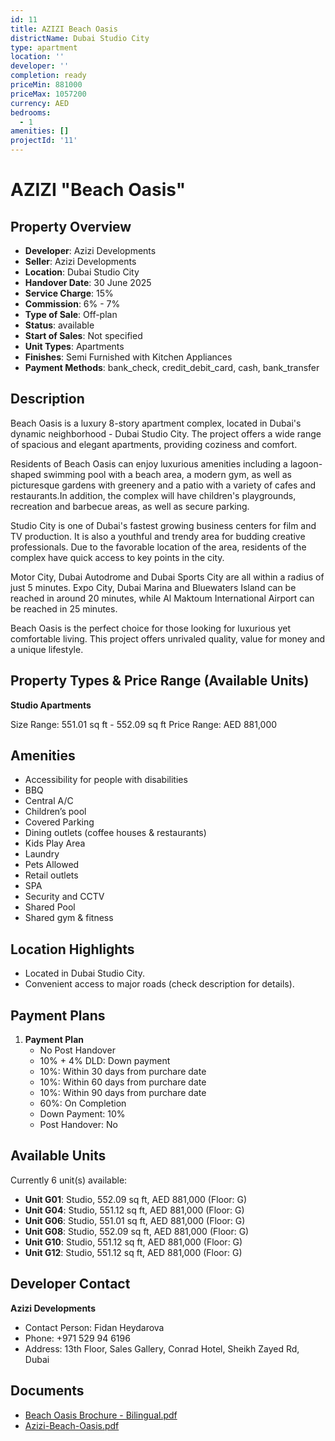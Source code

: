 ```yaml
---
id: 11
title: AZIZI Beach Oasis
districtName: Dubai Studio City
type: apartment
location: ''
developer: ''
completion: ready
priceMin: 881000
priceMax: 1057200
currency: AED
bedrooms:
  - 1
amenities: []
projectId: '11'
---
```


# AZIZI "Beach Oasis"

## Property Overview
- **Developer**: Azizi Developments
- **Seller**: Azizi Developments
- **Location**: Dubai Studio City
- **Handover Date**: 30 June 2025
- **Service Charge**: 15%
- **Commission**: 6% - 7%
- **Type of Sale**: Off-plan
- **Status**: available
- **Start of Sales**: Not specified
- **Unit Types**: Apartments
- **Finishes**: Semi Furnished with Kitchen Appliances
- **Payment Methods**: bank_check, credit_debit_card, cash, bank_transfer

## Description
Beach Oasis is a luxury 8-story apartment complex, located in Dubai's dynamic neighborhood - Dubai Studio City. The project offers a wide range of spacious and elegant apartments, providing coziness and comfort. 

 Residents of Beach Oasis can enjoy luxurious amenities including a lagoon-shaped swimming pool with a beach area, a modern gym, as well as picturesque gardens with greenery and a patio with a variety of cafes and restaurants.In addition, the complex will have children's playgrounds, recreation and barbecue areas, as well as secure parking.

 Studio City is one of Dubai's fastest growing business centers for film and TV production. It is also a youthful and trendy area for budding creative professionals. Due to the favorable location of the area, residents of the complex have quick access to key points in the city. 

Motor City, Dubai Autodrome and Dubai Sports City are all within a radius of just 5 minutes. Expo City, Dubai Marina and Bluewaters Island can be reached in around 20 minutes, while Al Maktoum International Airport can be reached in 25 minutes.

 Beach Oasis is the perfect choice for those looking for luxurious yet comfortable living. This project offers unrivaled quality, value for money and a unique lifestyle.

## Property Types & Price Range (Available Units)
**Studio Apartments**

Size Range: 551.01 sq ft - 552.09 sq ft
Price Range: AED 881,000

## Amenities
- Accessibility for people with disabilities
- BBQ
- Central A/C
- Children’s pool
- Covered Parking
- Dining outlets  (coffee houses & restaurants)
- Kids Play Area
- Laundry
- Pets Allowed
- Retail outlets
- SPA
- Security and CCTV
- Shared Pool
- Shared gym & fitness

## Location Highlights
- Located in Dubai Studio City.
- Convenient access to major roads (check description for details).

## Payment Plans
1. **Payment Plan**
   - No Post Handover
   - 10% + 4% DLD: Down payment
   - 10%: Within 30 days from purchare date
   - 10%: Within 60 days from purchare date
   - 10%: Within 90 days from purchare date
   - 60%: On Completion
   - Down Payment: 10%
   - Post Handover: No

## Available Units
Currently 6 unit(s) available:
- **Unit G01**: Studio, 552.09 sq ft, AED 881,000 (Floor: G)
- **Unit G04**: Studio, 551.12 sq ft, AED 881,000 (Floor: G)
- **Unit G06**: Studio, 551.01 sq ft, AED 881,000 (Floor: G)
- **Unit G08**: Studio, 552.09 sq ft, AED 881,000 (Floor: G)
- **Unit G10**: Studio, 551.12 sq ft, AED 881,000 (Floor: G)
- **Unit G12**: Studio, 551.12 sq ft, AED 881,000 (Floor: G)

## Developer Contact
**Azizi Developments**
- Contact Person: Fidan Heydarova
- Phone: +971 529 94 6196
- Address: 13th Floor, Sales Gallery, Conrad Hotel, Sheikh Zayed Rd, Dubai

## Documents
- [Beach Oasis Brochure - Bilingual.pdf](https://cdn.geniemap.net/2023/06/21/CtcSZ4Yt7v9JWMymeYYqZyM19L4ITmSgI2almxN3.pdf)
- [Azizi-Beach-Oasis.pdf](https://cdn.geniemap.net/2023/06/21/EzuhJD6jxBV1GJF3PZm9LdTEB7UKm5FqBKku2aER.pdf)
